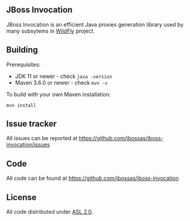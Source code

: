 ## JBoss Invocation

JBoss Invocation is an efficient Java proxies generation library used by many subsytems in [WildFly](https://github.com/wildfly/wildfly) project.

## Building

Prerequisites:

* JDK 11 or newer - check `java -version`
* Maven 3.6.0 or newer - check `mvn -v`

To build with your own Maven installation:

    mvn install

## Issue tracker

All issues can be reported at https://github.com/jbossas/jboss-invocation/issues

## Code

All code can be found at https://github.com/jbossas/jboss-invocation

## License

All code distributed under [ASL 2.0](LICENSE.txt).
